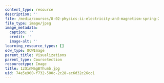 ```yaml
---
content_type: resource
description: ''
file: /media/courses/8-02-physics-ii-electricity-and-magnetism-spring-2007/74e5e900f732500c2c28ac6d32c26cc1_12QinMagBThumb.jpg
file_type: image/jpeg
image_metadata:
  caption: ''
  credit: ''
  image-alt: ''
learning_resource_types: []
ocw_type: OCWImage
parent_title: Visualizations
parent_type: CourseSection
resourcetype: Image
title: 12QinMagBThumb.jpg
uid: 74e5e900-f732-500c-2c28-ac6d32c26cc1
---
```

